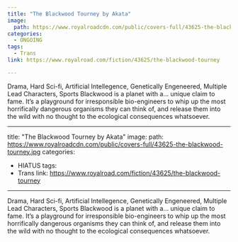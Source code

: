 ```yaml
---
title: "The Blackwood Tourney by Akata"
image:
  path: https://www.royalroadcdn.com/public/covers-full/43625-the-blackwood-tourney.jpg
categories:
  - ONGOING
tags:
  - Trans
link: https://www.royalroad.com/fiction/43625/the-blackwood-tourney

---
```

Drama, Hard Sci-fi, Artificial Intellegence, Genetically Engeneered, Multiple Lead Characters, Sports
Blackwood is a planet with a… unique claim to fame. It’s a playground for irresponsible bio-engineers to whip up the most horrifically dangerous organisms they can think of, and release them into the wild with no thought to the ecological consequences whatsoever.

---
title: "The Blackwood Tourney by Akata"
image:
  path: https://www.royalroadcdn.com/public/covers-full/43625-the-blackwood-tourney.jpg
categories:
  - HIATUS
tags:
  - Trans
link: https://www.royalroad.com/fiction/43625/the-blackwood-tourney

---
Drama, Hard Sci-fi, Artificial Intellegence, Genetically Engeneered, Multiple Lead Characters, Sports
Blackwood is a planet with a… unique claim to fame. It’s a playground for irresponsible bio-engineers to whip up the most horrifically dangerous organisms they can think of, and release them into the wild with no thought to the ecological consequences whatsoever.

